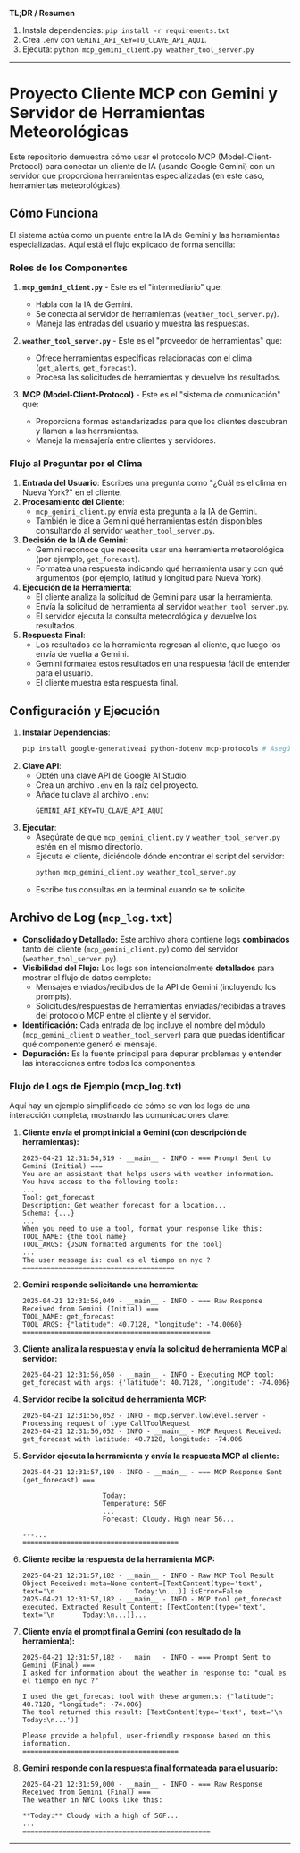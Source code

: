 **TL;DR / Resumen**

1.  Instala dependencias: `pip install -r requirements.txt`
2.  Crea `.env` con `GEMINI_API_KEY=TU_CLAVE_API_AQUI`.
3.  Ejecuta: `python mcp_gemini_client.py weather_tool_server.py`

---


# Proyecto Cliente MCP con Gemini y Servidor de Herramientas Meteorológicas

Este repositorio demuestra cómo usar el protocolo MCP (Model-Client-Protocol) para conectar un cliente de IA (usando Google Gemini) con un servidor que proporciona herramientas especializadas (en este caso, herramientas meteorológicas).

## Cómo Funciona

El sistema actúa como un puente entre la IA de Gemini y las herramientas especializadas. Aquí está el flujo explicado de forma sencilla:

### Roles de los Componentes

1.  **`mcp_gemini_client.py`** - Este es el "intermediario" que:
    *   Habla con la IA de Gemini.
    *   Se conecta al servidor de herramientas (`weather_tool_server.py`).
    *   Maneja las entradas del usuario y muestra las respuestas.

2.  **`weather_tool_server.py`** - Este es el "proveedor de herramientas" que:
    *   Ofrece herramientas específicas relacionadas con el clima (`get_alerts`, `get_forecast`).
    *   Procesa las solicitudes de herramientas y devuelve los resultados.

3.  **MCP (Model-Client-Protocol)** - Este es el "sistema de comunicación" que:
    *   Proporciona formas estandarizadas para que los clientes descubran y llamen a las herramientas.
    *   Maneja la mensajería entre clientes y servidores.

### Flujo al Preguntar por el Clima

1.  **Entrada del Usuario**: Escribes una pregunta como "¿Cuál es el clima en Nueva York?" en el cliente.
2.  **Procesamiento del Cliente**:
    *   `mcp_gemini_client.py` envía esta pregunta a la IA de Gemini.
    *   También le dice a Gemini qué herramientas están disponibles consultando al servidor `weather_tool_server.py`.
3.  **Decisión de la IA de Gemini**:
    *   Gemini reconoce que necesita usar una herramienta meteorológica (por ejemplo, `get_forecast`).
    *   Formatea una respuesta indicando qué herramienta usar y con qué argumentos (por ejemplo, latitud y longitud para Nueva York).
4.  **Ejecución de la Herramienta**:
    *   El cliente analiza la solicitud de Gemini para usar la herramienta.
    *   Envía la solicitud de herramienta al servidor `weather_tool_server.py`.
    *   El servidor ejecuta la consulta meteorológica y devuelve los resultados.
5.  **Respuesta Final**:
    *   Los resultados de la herramienta regresan al cliente, que luego los envía de vuelta a Gemini.
    *   Gemini formatea estos resultados en una respuesta fácil de entender para el usuario.
    *   El cliente muestra esta respuesta final.

## Configuración y Ejecución

1.  **Instalar Dependencias**:
    ```bash
    pip install google-generativeai python-dotenv mcp-protocols # Asegúrate de que mcp-protocols sea el paquete correcto
    ```
2.  **Clave API**:
    *   Obtén una clave API de Google AI Studio.
    *   Crea un archivo `.env` en la raíz del proyecto.
    *   Añade tu clave al archivo `.env`:
        ```dotenv
        GEMINI_API_KEY=TU_CLAVE_API_AQUI
        ```
3.  **Ejecutar**:
    *   Asegúrate de que `mcp_gemini_client.py` y `weather_tool_server.py` estén en el mismo directorio.
    *   Ejecuta el cliente, diciéndole dónde encontrar el script del servidor:
        ```bash
        python mcp_gemini_client.py weather_tool_server.py
        ```
    *   Escribe tus consultas en la terminal cuando se te solicite.

## Archivo de Log (`mcp_log.txt`)

*   **Consolidado y Detallado:** Este archivo ahora contiene logs **combinados** tanto del cliente (`mcp_gemini_client.py`) como del servidor (`weather_tool_server.py`).
*   **Visibilidad del Flujo:** Los logs son intencionalmente **detallados** para mostrar el flujo de datos completo:
    *   Mensajes enviados/recibidos de la API de Gemini (incluyendo los prompts).
    *   Solicitudes/respuestas de herramientas enviadas/recibidas a través del protocolo MCP entre el cliente y el servidor.
*   **Identificación:** Cada entrada de log incluye el nombre del módulo (`mcp_gemini_client` o `weather_tool_server`) para que puedas identificar qué componente generó el mensaje.
*   **Depuración:** Es la fuente principal para depurar problemas y entender las interacciones entre todos los componentes.

### Flujo de Logs de Ejemplo (mcp_log.txt)

Aquí hay un ejemplo simplificado de cómo se ven los logs de una interacción completa, mostrando las comunicaciones clave:

1.  **Cliente envía el prompt inicial a Gemini (con descripción de herramientas):**
    ```log
    2025-04-21 12:31:54,519 - __main__ - INFO - === Prompt Sent to Gemini (Initial) ===
    You are an assistant that helps users with weather information.
    You have access to the following tools:
    ...
    Tool: get_forecast
    Description: Get weather forecast for a location...
    Schema: {...}
    ...
    When you need to use a tool, format your response like this:
    TOOL_NAME: {the tool name}
    TOOL_ARGS: {JSON formatted arguments for the tool}
    ...
    The user message is: cual es el tiempo en nyc ?
    ======================================
    ```

2.  **Gemini responde solicitando una herramienta:**
    ```log
    2025-04-21 12:31:56,049 - __main__ - INFO - === Raw Response Received from Gemini (Initial) ===
    TOOL_NAME: get_forecast
    TOOL_ARGS: {"latitude": 40.7128, "longitude": -74.0060}
    ===============================================
    ```

3.  **Cliente analiza la respuesta y envía la solicitud de herramienta MCP al servidor:**
    ```log
    2025-04-21 12:31:56,050 - __main__ - INFO - Executing MCP tool: get_forecast with args: {'latitude': 40.7128, 'longitude': -74.006}
    ```

4.  **Servidor recibe la solicitud de herramienta MCP:**
    ```log
    2025-04-21 12:31:56,052 - INFO - mcp.server.lowlevel.server - Processing request of type CallToolRequest
    2025-04-21 12:31:56,052 - INFO - __main__ - MCP Request Received: get_forecast with latitude: 40.7128, longitude: -74.006
    ```

5.  **Servidor ejecuta la herramienta y envía la respuesta MCP al cliente:**
    ```log
    2025-04-21 12:31:57,180 - INFO - __main__ - === MCP Response Sent (get_forecast) ===

                        Today:
                        Temperature: 56F
                        ...
                        Forecast: Cloudy. High near 56...
                        
    ---...
    =======================================
    ```

6.  **Cliente recibe la respuesta de la herramienta MCP:**
    ```log
    2025-04-21 12:31:57,182 - __main__ - INFO - Raw MCP Tool Result Object Received: meta=None content=[TextContent(type='text', text='\n                    Today:\n...)] isError=False
    2025-04-21 12:31:57,182 - __main__ - INFO - MCP tool get_forecast executed. Extracted Result Content: [TextContent(type='text', text='\n       Today:\n...)]...
    ```

7.  **Cliente envía el prompt final a Gemini (con resultado de la herramienta):**
    ```log
    2025-04-21 12:31:57,182 - __main__ - INFO - === Prompt Sent to Gemini (Final) ===
    I asked for information about the weather in response to: "cual es el tiempo en nyc ?"
                        
    I used the get_forecast tool with these arguments: {"latitude": 40.7128, "longitude": -74.006}
    The tool returned this result: [TextContent(type='text', text='\n     Today:\n...')]

    Please provide a helpful, user-friendly response based on this information.
    =======================================
    ```

8.  **Gemini responde con la respuesta final formateada para el usuario:**
    ```log
    2025-04-21 12:31:59,000 - __main__ - INFO - === Raw Response Received from Gemini (Final) ===
    The weather in NYC looks like this:

    **Today:** Cloudy with a high of 56F...
    ...
    ===============================================
    ```

---

